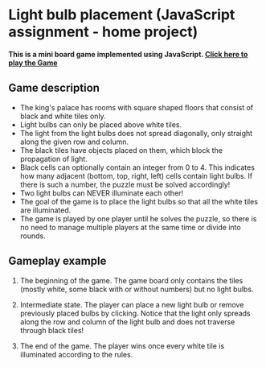 
# Light bulb placement (JavaScript assignment - home project)

**This is a mini board game implemented using JavaScript. [Click here to play the Game](http://webprogramming.inf.elte.hu/students/iwcyyd/Light_Bulb_Game/)**

## Game description

* The king's palace has rooms with square shaped floors that consist of black and white tiles only.
* Light bulbs can only be placed above white tiles.
* The light from the light bulbs does not spread diagonally, only straight along the given row and column.
* The black tiles have objects placed on them, which block the propagation of light.
* Black cells can optionally contain an integer from 0 to 4. This indicates how many adjacent (bottom, top, right, left) cells contain light bulbs. If there is such a number, the puzzle must be solved accordingly!
* Two light bulbs can NEVER illuminate each other!
* The goal of the game is to place the light bulbs so that all the white tiles are illuminated.
* The game is played by one player until he solves the puzzle, so there is no need to manage multiple players at the same time or divide into rounds.

## Gameplay example

1. The beginning of the game. The game board only contains the tiles (mostly white, some black with or without numbers) but no light bulbs.

2. Intermediate state. The player can place a new light bulb or remove previously placed bulbs by clicking. Notice that the light only spreads along the row and column of the light bulb and does not traverse through black tiles!

3. The end of the game. The player wins once every white tile is illuminated according to the rules.

